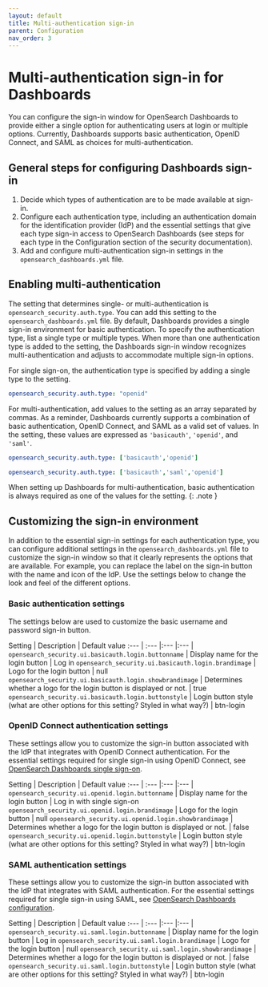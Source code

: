 ```yaml
---
layout: default
title: Multi-authentication sign-in
parent: Configuration
nav_order: 3
---
```


# Multi-authentication sign-in for Dashboards

You can configure the sign-in window for OpenSearch Dashboards to provide either a single option for authenticating users at login or multiple options. Currently, Dashboards supports basic authentication, OpenID Connect, and SAML as choices for multi-authentication.

## General steps for configuring Dashboards sign-in

1. Decide which types of authentication are to be made available at sign-in.
1. Configure each authentication type, including an authentication domain for the identification provider (IdP) and the essential settings that give each type sign-in access to OpenSearch Dashboards (see steps for each type in the Configuration section of the security documentation).
1. Add and configure multi-authentication sign-in settings in the `opensearch_dashboards.yml` file.

## Enabling multi-authentication

The setting that determines single- or multi-authentication is `opensearch_security.auth.type`. You can add this setting to the `opensearch_dashboards.yml` file. By default, Dashboards provides a single sign-in environment for basic authentication. To specify the authentication type, list a single type or multiple types. When more than one authentication type is added to the setting, the Dashboards sign-in window recognizes multi-authentication and adjusts to accommodate multiple sign-in options.

For single sign-on, the authentication type is specified by adding a single type to the setting.

```yml
opensearch_security.auth.type: "openid"
```

For multi-authentication, add values to the setting as an array separated by commas. As a reminder, Dashboards currently supports a combination of basic authentication, OpenID Connect, and SAML as a valid set of values. In the setting, these values are expressed as `'basicauth'`, `'openid'`, and `'saml'`.

```yml
opensearch_security.auth.type: ['basicauth','openid']
```

```yml
opensearch_security.auth.type: ['basicauth','saml','openid']
```

When setting up Dashboards for multi-authentication, basic authentication is always required as one of the values for the setting.
{: .note }

## Customizing the sign-in environment

In addition to the essential sign-in settings for each authentication type, you can configure additional settings in the `opensearch_dashboards.yml` file to customize the sign-in window so that it clearly represents the options that are available. For example, you can replace the label on the sign-in button with the name and icon of the IdP. Use the settings below to change the look and feel of the different options.

### Basic authentication settings

The settings below are used to customize the basic username and password sign-in button.

Setting | Description | Default value 
:--- | :--- |:--- |:--- |
`opensearch_security.ui.basicauth.login.buttonname` |  Display name for the login button | Log in 
`opensearch_security.ui.basicauth.login.brandimage` |  Logo for the login button | null 
`opensearch_security.ui.basicauth.login.showbrandimage` |  Determines whether a logo for the login button is displayed or not. | true 
`opensearch_security.ui.basicauth.login.buttonstyle` |  Login button style (what are other options for this setting? Styled in what way?) | btn-login 

### OpenID Connect authentication settings

These settings allow you to customize the sign-in button associated with the IdP that integrates with OpenID Connect authentication. For the essential settings required for single sign-in using OpenID Connect, see [OpenSearch Dashboards single sign-on]({{site.url}}{{site.baseurl}}/security-plugin/configuration/openid-connect/#opensearch-dashboards-single-sign-on).

Setting | Description | Default value
:--- | :--- |:--- |:--- |
`opensearch_security.ui.openid.login.buttonname` |  Display name for the login button | Log in with single sign-on
`opensearch_security.ui.openid.login.brandimage` |  Logo for the login button | null
`opensearch_security.ui.openid.login.showbrandimage` |  Determines whether a logo for the login button is displayed or not. | false
`opensearch_security.ui.openid.login.buttonstyle` |  Login button style (what are other options for this setting? Styled in what way?) | btn-login

### SAML authentication settings

These settings allow you to customize the sign-in button associated with the IdP that integrates with SAML authentication. For the essential settings required for single sign-in using SAML, see [OpenSearch Dashboards configuration]({{site.url}}{{site.baseurl}}/security-plugin/configuration/saml/#opensearch-dashboards-configuration).

Setting | Description | Default value
:--- | :--- |:--- |:--- |
`opensearch_security.ui.saml.login.buttonname` |  Display name for the login button | Log in
`opensearch_security.ui.saml.login.brandimage` |  Logo for the login button | null
`opensearch_security.ui.saml.login.showbrandimage` |  Determines whether a logo for the login button is displayed or not. | false
`opensearch_security.ui.saml.login.buttonstyle` |  Login button style (what are other options for this setting? Styled in what way?) | btn-login

